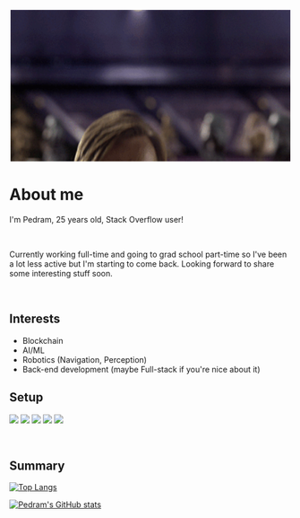 <p align="center">
  <img src="assset/Welcome.gif" alt="Logo" width="500" height="270">
</p>

# About me
<p> I'm Pedram, 25 years old, Stack Overflow user! </p> <br/>
<p> Currently working full-time and going to grad school part-time so I've been a lot less active but I'm starting to come back. Looking forward to share some interesting stuff soon. </p> <br/>


## Interests 
- Blockchain
- AI/ML
- Robotics (Navigation, Perception)
- Back-end development (maybe Full-stack if you're nice about it)



## Setup
![](https://img.shields.io/badge/OS-ArchLinux-blue)
![](https://img.shields.io/badge/WM-bspwm-blue)
![](https://img.shields.io/badge/Terminal-URxvt%20-blue)
![](https://img.shields.io/badge/Shell-ZSH-blue)
![](https://img.shields.io/badge/Editor-VS%20Code-blue)


<br/>

## Summary 
[![Top Langs](https://github-readme-stats.vercel.app/api/top-langs/?username=pedramsafaei&layout=compact&show_icons=true&theme=radical)](https://github.com/pedramsafaei)

[![Pedram's GitHub stats](https://github-readme-stats.vercel.app/api?username=pedramsafaei&show_icons=true&theme=radical)](https://github.com/pedramsafaei)
